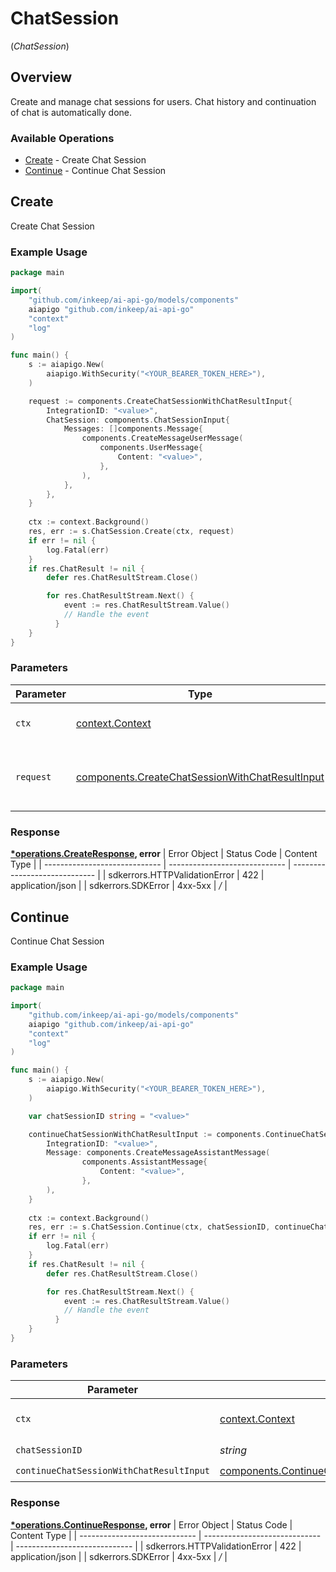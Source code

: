 # ChatSession
(*ChatSession*)

## Overview

Create and manage chat sessions for users. Chat history and continuation of chat is automatically done.

### Available Operations

* [Create](#create) - Create Chat Session
* [Continue](#continue) - Continue Chat Session

## Create

Create Chat Session

### Example Usage

```go
package main

import(
	"github.com/inkeep/ai-api-go/models/components"
	aiapigo "github.com/inkeep/ai-api-go"
	"context"
	"log"
)

func main() {
    s := aiapigo.New(
        aiapigo.WithSecurity("<YOUR_BEARER_TOKEN_HERE>"),
    )

    request := components.CreateChatSessionWithChatResultInput{
        IntegrationID: "<value>",
        ChatSession: components.ChatSessionInput{
            Messages: []components.Message{
                components.CreateMessageUserMessage(
                    components.UserMessage{
                        Content: "<value>",
                    },
                ),
            },
        },
    }
    
    ctx := context.Background()
    res, err := s.ChatSession.Create(ctx, request)
    if err != nil {
        log.Fatal(err)
    }
    if res.ChatResult != nil {
        defer res.ChatResultStream.Close()

        for res.ChatResultStream.Next() {
            event := res.ChatResultStream.Value()
            // Handle the event
	      }
    }
}
```

### Parameters

| Parameter                                                                                                          | Type                                                                                                               | Required                                                                                                           | Description                                                                                                        |
| ------------------------------------------------------------------------------------------------------------------ | ------------------------------------------------------------------------------------------------------------------ | ------------------------------------------------------------------------------------------------------------------ | ------------------------------------------------------------------------------------------------------------------ |
| `ctx`                                                                                                              | [context.Context](https://pkg.go.dev/context#Context)                                                              | :heavy_check_mark:                                                                                                 | The context to use for the request.                                                                                |
| `request`                                                                                                          | [components.CreateChatSessionWithChatResultInput](../../models/components/createchatsessionwithchatresultinput.md) | :heavy_check_mark:                                                                                                 | The request object to use for the request.                                                                         |


### Response

**[*operations.CreateResponse](../../models/operations/createresponse.md), error**
| Error Object                  | Status Code                   | Content Type                  |
| ----------------------------- | ----------------------------- | ----------------------------- |
| sdkerrors.HTTPValidationError | 422                           | application/json              |
| sdkerrors.SDKError            | 4xx-5xx                       | */*                           |

## Continue

Continue Chat Session

### Example Usage

```go
package main

import(
	"github.com/inkeep/ai-api-go/models/components"
	aiapigo "github.com/inkeep/ai-api-go"
	"context"
	"log"
)

func main() {
    s := aiapigo.New(
        aiapigo.WithSecurity("<YOUR_BEARER_TOKEN_HERE>"),
    )

    var chatSessionID string = "<value>"

    continueChatSessionWithChatResultInput := components.ContinueChatSessionWithChatResultInput{
        IntegrationID: "<value>",
        Message: components.CreateMessageAssistantMessage(
                components.AssistantMessage{
                    Content: "<value>",
                },
        ),
    }
    
    ctx := context.Background()
    res, err := s.ChatSession.Continue(ctx, chatSessionID, continueChatSessionWithChatResultInput)
    if err != nil {
        log.Fatal(err)
    }
    if res.ChatResult != nil {
        defer res.ChatResultStream.Close()

        for res.ChatResultStream.Next() {
            event := res.ChatResultStream.Value()
            // Handle the event
	      }
    }
}
```

### Parameters

| Parameter                                                                                                              | Type                                                                                                                   | Required                                                                                                               | Description                                                                                                            |
| ---------------------------------------------------------------------------------------------------------------------- | ---------------------------------------------------------------------------------------------------------------------- | ---------------------------------------------------------------------------------------------------------------------- | ---------------------------------------------------------------------------------------------------------------------- |
| `ctx`                                                                                                                  | [context.Context](https://pkg.go.dev/context#Context)                                                                  | :heavy_check_mark:                                                                                                     | The context to use for the request.                                                                                    |
| `chatSessionID`                                                                                                        | *string*                                                                                                               | :heavy_check_mark:                                                                                                     | N/A                                                                                                                    |
| `continueChatSessionWithChatResultInput`                                                                               | [components.ContinueChatSessionWithChatResultInput](../../models/components/continuechatsessionwithchatresultinput.md) | :heavy_check_mark:                                                                                                     | N/A                                                                                                                    |


### Response

**[*operations.ContinueResponse](../../models/operations/continueresponse.md), error**
| Error Object                  | Status Code                   | Content Type                  |
| ----------------------------- | ----------------------------- | ----------------------------- |
| sdkerrors.HTTPValidationError | 422                           | application/json              |
| sdkerrors.SDKError            | 4xx-5xx                       | */*                           |
